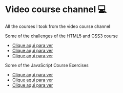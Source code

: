 # Video course channel 💻
 All the courses I took from the video course channel
 <p>Some of the challenges of the HTML5 and CSS3 course</p>
    <ul>
        <li>
            <a href="https://emannuelop.github.io/Curso-em-Video/Curso-de-HTML5-e-CSS3/Modulos/Modulo-02/Desafios/d010/d010/android.html">Clique aqui para ver</a>
        </li>
        <li>
            <a href="https://emannuelop.github.io/Curso-em-Video/Curso-de-HTML5-e-CSS3/Modulos/Modulo-03/Desafios/d012/d012/index.html">Clique aqui para ver</a>
        </li>
        <li>
            <a href="https://emannuelop.github.io/Curso-em-Video/Curso-de-HTML5-e-CSS3/Modulos/Modulo-04/Desafios/d015/d015/index.html">Clique aqui para ver</a>
        </li>
    </ul>
    <p>Some of the JavaScript Course Exercises</p>
    <ul>
        <li>
            <a href="https://emannuelop.github.io/Curso-em-Video/Curso-de-JavaScript-e-ECMAScript-para-iniciantes/Modulos/Modulo-D/Exercicios/ex014/">Clique aqui para ver</a>
        </li>
        <li>
            <a href="https://emannuelop.github.io/Curso-em-Video/Curso-de-JavaScript-e-ECMAScript-para-iniciantes/Modulos/Modulo-D/Exercicios/ex015/">Clique aqui para ver</a>
        </li>
        <li>
            <a href="https://emannuelop.github.io/Curso-em-Video/Curso-de-JavaScript-e-ECMAScript-para-iniciantes/Modulos/Modulo-F/Exercicios/ex022/">Clique aqui para ver</a>
        </li>
    </ul>
